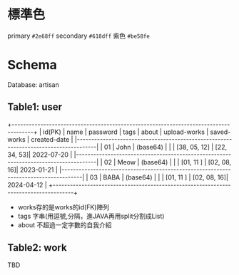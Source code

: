 # 標準色
primary `#2e68ff`
secondary `#618dff`
紫色 `#be58fe`

# Schema
Database: artisan

## Table1: user
+-------------------------------------------------------------------------------------+
| id(PK) | name | password | tags | about | upload-works | saved-works | created-date |
|-------------------------------------------------------------------------------------|
|   01   | John | (base64) |      |       | [38, 05, 12] | [22, 34, 53]|  2022-07-20  |
|-------------------------------------------------------------------------------------|
|   02   | Meow | (base64) |      |       | [01, 11    ] | [02, 08, 16]|  2023-01-21  |
|-------------------------------------------------------------------------------------|
|   03   | BABA | (base64) |      |       | [01, 11    ] | [02, 08, 16]|  2024-04-12  |
+-------------------------------------------------------------------------------------+

* works存的是works的id(FK)陣列
* tags 字串(用逗號,分隔，進JAVA再用split分割成List<String>)
* about 不超過一定字數的自我介紹

## Table2: work
TBD



